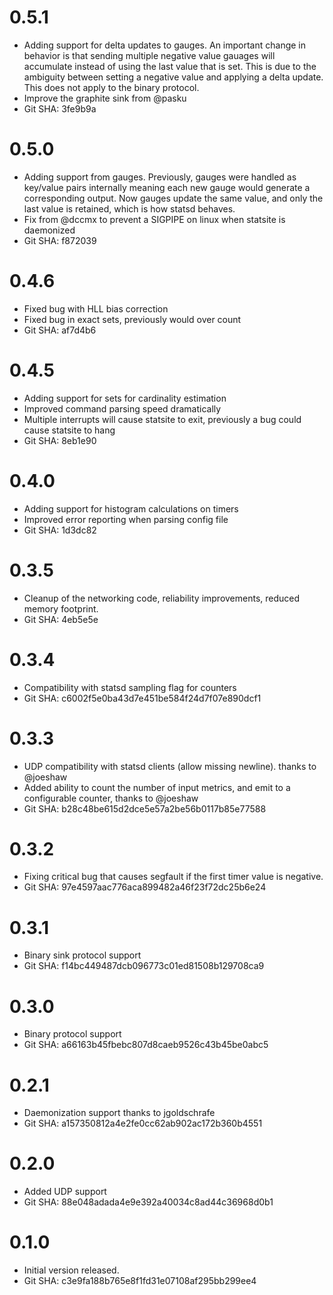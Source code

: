 # 0.5.1

* Adding support for delta updates to gauges. An important change in behavior
is that sending multiple negative value gauages will accumulate instead of
using the last value that is set. This is due to the ambiguity between setting
a negative value and applying a delta update. This does not apply to the
binary protocol.
* Improve the graphite sink from @pasku
* Git SHA: 3fe9b9a

# 0.5.0

 * Adding support from gauges. Previously, gauges were handled
 as key/value pairs internally meaning each new gauge would generate
 a corresponding output. Now gauges update the same value, and only the
 last value is retained, which is how statsd behaves.
 * Fix from @dccmx to prevent a SIGPIPE on linux when statsite is daemonized
 * Git SHA: f872039

# 0.4.6

 * Fixed bug with HLL bias correction
 * Fixed bug in exact sets, previously would over count
 * Git SHA: af7d4b6

# 0.4.5

 * Adding support for sets for cardinality estimation
 * Improved command parsing speed dramatically
 * Multiple interrupts will cause statsite to exit, previously
   a bug could cause statsite to hang
 * Git SHA: 8eb1e90

# 0.4.0

 * Adding support for histogram calculations on timers
 * Improved error reporting when parsing config file
 * Git SHA: 1d3dc82

# 0.3.5

 * Cleanup of the networking code, reliability improvements,
   reduced memory footprint.
 * Git SHA: 4eb5e5e

# 0.3.4

 * Compatibility with statsd sampling flag for counters
 * Git SHA: c6002f5e0ba43d7e451be584f24d7f07e890dcf1

# 0.3.3

 * UDP compatibility with statsd clients (allow missing newline).
 thanks to @joeshaw
 * Added ability to count the number of input metrics, and emit
 to a configurable counter, thanks to @joeshaw
 * Git SHA: b28c48be615d2dce5e57a2be56b0117b85e77588

# 0.3.2

 * Fixing critical bug that causes segfault if the first
 timer value is negative.
 * Git SHA: 97e4597aac776aca899482a46f23f72dc25b6e24

# 0.3.1

 * Binary sink protocol support
 * Git SHA: f14bc449487dcb096773c01ed81508b129708ca9

# 0.3.0

 * Binary protocol support
 * Git SHA: a66163b45fbebc807d8caeb9526c43b45be0abc5

# 0.2.1

 * Daemonization support thanks to jgoldschrafe
 * Git SHA: a157350812a4e2fe0cc62ab902ac172b360b4551

# 0.2.0

 * Added UDP support
 * Git SHA: 88e048adada4e9e392a40034c8ad44c36968d0b1

# 0.1.0

 * Initial version released.
 * Git SHA: c3e9fa188b765e8f1fd31e07108af295bb299ee4

